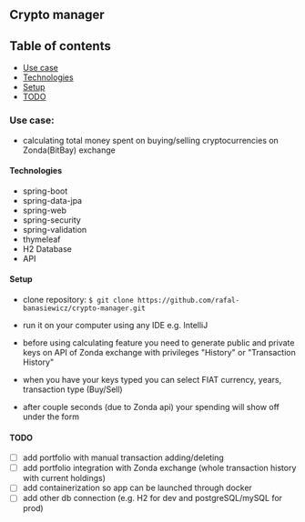 ## Crypto manager

## Table of contents
+ [Use case](#use-case)
+ [Technologies](#technologies)
+ [Setup](#setup)
+ [TODO](#todo)

### Use case:
+ calculating total money spent on buying/selling cryptocurrencies on Zonda(BitBay) exchange
#### Technologies
+ spring-boot
+ spring-data-jpa
+ spring-web
+ spring-security
+ spring-validation
+ thymeleaf
+ H2 Database
+ API

#### Setup
+ clone repository: `$ git clone https://github.com/rafal-banasiewicz/crypto-manager.git`

+ run it on your computer using any IDE e.g. IntelliJ
+ before using calculating feature you need to generate public and private keys on API of Zonda exchange with privileges "History" or "Transaction History"
+ when you have your keys typed you can select FIAT currency, years, transaction type (Buy/Sell) 
+ after couple seconds (due to Zonda api) your spending will show off under the form

#### TODO
+ [ ] add portfolio with manual transaction adding/deleting
+ [ ] add portfolio integration with Zonda exchange (whole transaction history with current holdings)
+ [ ] add containerization so app can be launched through docker
+ [ ] add other db connection (e.g. H2 for dev and postgreSQL/mySQL for prod)